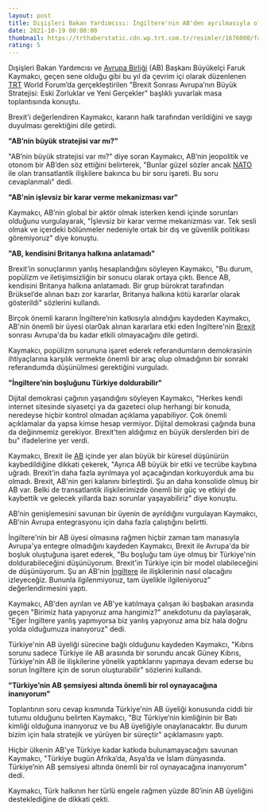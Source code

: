 ```yaml
--- 
layout: post
title: Dışişleri Bakan Yardımcısı: İngiltere'nin AB'den ayrılmasıyla oluşan boşluğu Türkiye doldurabilir
date: 2021-10-19 00:00:00
thumbnail: https://trthaberstatic.cdn.wp.trt.com.tr/resimler/1676000/faruk-kaymakci-aa-1677880.jpg
rating: 5
---
```

<p>
	Dışişleri Bakan Yardımcısı ve <a href="https://www.trthaber.com/etiket/avrupa-birligi/" target="_blank">Avrupa Birliği</a> (AB) Başkanı Büyükelçi Faruk Kaymakcı, geçen sene olduğu gibi bu yıl da çevrim içi olarak düzenlenen <a href="https://www.trthaber.com/etiket/trt/" target="_blank">TRT</a> World Forum’da gerçekleştirilen "Brexit Sonrası Avrupa’nın Büyük Stratejisi: Eski Zorluklar ve Yeni Gerçekler" başlıklı yuvarlak masa toplantısında konuştu.</p>
<p>
	Brexit'i değerlendiren Kaymakcı, kararın halk tarafından verildiğini ve saygı duyulması gerektiğini dile getirdi.</p>
<p>
	<strong>"AB’nin büyük stratejisi var mı?"</strong></p>
<p>
	"AB’nin büyük stratejisi var mı?" diye soran Kaymakcı, AB’nin jeopolitik ve otonom bir AB’den söz ettiğini belirterek, "Bunlar güzel sözler ancak <a href="https://www.trthaber.com/etiket/nato/" target="_blank">NATO</a> ile olan transatlantik ilişkilere bakınca bu bir soru işareti. Bu soru cevaplanmalı" dedi.</p>
<p>
	<strong>"AB'nin işlevsiz bir karar verme mekanizması var"</strong></p>
<p>
	Kaymakcı, AB’nin global bir aktör olmak isterken kendi içinde sorunları olduğunu vurgulayarak, "İşlevsiz bir karar verme mekanizması var. Tek sesli olmak ve içerdeki bölünmeler nedeniyle ortak bir dış ve güvenlik politikası göremiyoruz" diye konuştu.</p>
<p>
	<strong>"AB, kendisini Britanya halkına anlatamadı"</strong></p>
<p>
	Brexit'in sonuçlarının yanlış hesaplandığını söyleyen Kaymakcı, "Bu durum, popülizm ve iletişimsizliğin bir sonucu olarak ortaya çıktı. Bence AB, kendisini Britanya halkına anlatamadı. Bir grup bürokrat tarafından Brüksel’de alınan bazı zor kararlar, Britanya halkına kötü kararlar olarak gösterildi" sözlerini kullandı.</p>
<p>
	Birçok önemli kararın İngiltere’nin katkısıyla alındığını kaydeden Kaymakcı, AB'nin önemli bir üyesi olar0ak alınan kararlara etki eden İngiltere'nin <a href="https://www.trthaber.com/etiket/brexit/" target="_blank">Brexit</a> sonrası Avrupa'da bu kadar etkili olmayacağını dile getirdi.</p>
<p>
	Kaymakcı, popülizm sorununa işaret ederek referandumların demokrasinin ihtiyaçlarına karşılık vermekte önemli bir araç olup olmadığının bir sonraki referandumda düşünülmesi gerektiğini vurguladı.</p>
<p>
	<strong>"İngiltere’nin boşluğunu Türkiye doldurabilir"</strong></p>
<p>
	Dijital demokrasi çağının yaşandığını söyleyen Kaymakcı, "Herkes kendi internet sitesinde siyasetçi ya da gazeteci olup herhangi bir konuda, neredeyse hiçbir kontrol olmadan açıklama yapabiliyor. Çok önemli açıklamalar da yapsa kimse hesap vermiyor. Dijital demokrasi çağında buna da değinmemiz gerekiyor. Brexit'ten aldığımız en büyük derslerden biri de bu" ifadelerine yer verdi.</p>
<p>
	Kaymakcı, Brexit ile <a href="https://www.trthaber.com/etiket/ab/" target="_blank">AB</a> içinde yer alan büyük bir küresel düşünürün kaybedildiğine dikkati çekerek, "Ayrıca AB büyük bir etki ve tecrübe kaybına uğradı. Brexit’in daha fazla ayrılmaya yol açacağından korkuyorduk ama bu olmadı. Brexit, AB'nin geri kalanını birleştirdi. Şu an daha konsolide olmuş bir AB var. Belki de transatlantik ilişkilerimizde önemli bir güç ve etkiyi de kaybettik ve gelecek yıllarda bazı sorunlar yaşayabiliriz" diye konuştu.</p>
<p>
	AB’nin genişlemesini savunan bir üyenin de ayrıldığını vurgulayan Kaymakcı, AB’nin Avrupa entegrasyonu için daha fazla çalıştığını belirtti.</p>
<p>
	İngiltere'nin bir AB üyesi olmasına rağmen hiçbir zaman tam manasıyla Avrupa'ya entegre olmadığını kaydeden Kaymakcı, Brexit ile Avrupa'da bir boşluk oluştuğuna işaret ederek, "Bu boşluğu tam üye olmuş bir Türkiye'nin doldurabileceğini düşünüyorum. Brexit'in Türkiye için bir model olabileceğini de düşünüyorum. Şu an AB'nin <a href="https://www.trthaber.com/etiket/ingiltere/" target="_blank">İngiltere</a> ile ilişkilerinin nasıl olacağını izleyeceğiz. Bununla ilgilenmiyoruz, tam üyelikle ilgileniyoruz" değerlendirmesini yaptı.</p>
<p>
	Kaymakcı, AB'den ayrılan ve AB'ye katılmaya çalışan iki başbakan arasında geçen "Birimiz hata yapıyoruz ama hangimiz?" anekdotunu da paylaşarak, "Eğer İngiltere yanlış yapmıyorsa biz yanlış yapıyoruz ama biz hala doğru yolda olduğumuza inanıyoruz" dedi.</p>
<p>
	Türkiye'nin AB üyeliği sürecine bağlı olduğunu kaydeden Kaymakcı, "Kıbrıs sorunu sadece Türkiye ile AB arasında bir sorundu ancak Güney Kıbrıs, Türkiye'nin AB ile ilişkilerine yönelik yaptıklarını yapmaya devam ederse bu sorun İngiltere için de sorun oluşturabilir" sözlerini kullandı.</p>
<p>
	<strong>"Türkiye’nin AB şemsiyesi altında önemli bir rol oynayacağına inanıyorum"</strong></p>
<p>
	Toplantının soru cevap kısmında Türkiye'nin AB üyeliği konusunda ciddi bir tutumu olduğunu belirten Kaymakcı, "Biz Türkiye’nin kimliğinin bir Batı kimliği olduğuna inanıyoruz ve bu AB üyeliğiyle onaylanacaktır. Bu durum bizim için hala stratejik ve yürüyen bir süreçtir" açıklamasını yaptı. </p>
<p>
	Hiçbir ülkenin AB'ye Türkiye kadar katkıda bulunamayacağını savunan Kaymakcı, "Türkiye bugün Afrika’da, Asya’da ve İslam dünyasında. Türkiye’nin AB şemsiyesi altında önemli bir rol oynayacağına inanıyorum" dedi.</p>
<p>
	Kaymakcı, Türk halkının her türlü engele rağmen yüzde 80’inin AB üyeliğini desteklediğine de dikkati çekti.</p>

